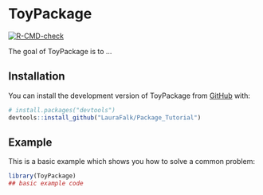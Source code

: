 
# ToyPackage

<!-- badges: start -->
[![R-CMD-check](https://github.com/LauraFalk/Package_Tutorial/actions/workflows/R-CMD-check.yaml/badge.svg)](https://github.com/LauraFalk/Package_Tutorial/actions/workflows/R-CMD-check.yaml)
<!-- badges: end -->

The goal of ToyPackage is to ...

## Installation

You can install the development version of ToyPackage from [GitHub](https://github.com/) with:

``` r
# install.packages("devtools")
devtools::install_github("LauraFalk/Package_Tutorial")
```

## Example

This is a basic example which shows you how to solve a common problem:

``` r
library(ToyPackage)
## basic example code
```

